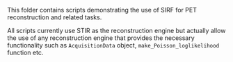 This folder contains scripts demonstrating the use of SIRF for PET reconstruction and related tasks.

All scripts currently use STIR as the reconstruction engine but actually allow the use of any reconstruction engine that provides the necessary functionality such as `AcquisitionData` object, `make_Poisson_loglikelihood` function etc.

<!--
This folder contains scripts intended to be run from the command line.
For instance,
```bash
python acquisition_model.py 
```
The demos also have some options. Try
```bash
python acquisition_model.py --help
```

Check the `interactive` folder for demos that you run from an IDE.
-->